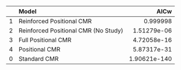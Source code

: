 |    | Model                                |         AICw |
|---:|:-------------------------------------|-------------:|
|  1 | Reinforced Positional CMR            | 0.999998     |
|  2 | Reinforced Positional CMR (No Study) | 1.51279e-06  |
|  3 | Full Positional CMR                  | 4.72058e-16  |
|  4 | Positional CMR                       | 5.87317e-31  |
|  0 | Standard CMR                         | 1.90621e-140 |